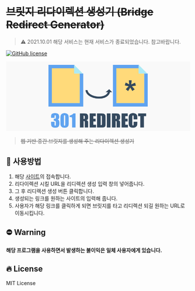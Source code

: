 # ~~브릿지 리다이렉션 생성기 (Bridge Redirect Generator)~~

> ⚠ 2021.10.01 해당 서비스는 현재 서비스가 종료되었습니다. 참고바랍니다.

[![GitHub license](https://img.shields.io/github/license/BangHyeonJun/coupang_partners_link)](https://github.com/BangHyeonJun/coupang_partners_link)

![BRG](./BRG.png)

> ~~웹 기반 중간 브릿지를 생성해 주는 리다이렉션 생성기~~

## 🔗 사용방법


1. 해당 [사이트](https://coupang-partners-link-lnraqzkno.vercel.app)의 접속합니다.
2. 리다이렉션 시킬 URL을 리디렉션 생성 입력 창의 넣어줍니다.
3. 그 후 리디렉션 생성 버튼 클릭합니다.
4. 생성되는 링크를 원하는 사이트의 입력해 줍니다.
5. 사용자가 해당 링크를 클릭하게 되면 브릿지를 타고 리디렉션 되길 원하는 URL로 이동시킵니다.

## ⛔ Warning

**해당 프로그램을 사용하면서 발생하는 불이익은 일체 사용자에게 있습니다.**

## 🔥 License

MIT License
